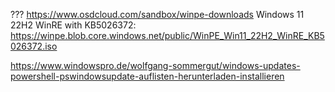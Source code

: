???
https://www.osdcloud.com/sandbox/winpe-downloads
Windows 11 22H2 WinRE with KB5026372:
https://winpe.blob.core.windows.net/public/WinPE_Win11_22H2_WinRE_KB5026372.iso

https://www.windowspro.de/wolfgang-sommergut/windows-updates-powershell-pswindowsupdate-auflisten-herunterladen-installieren
